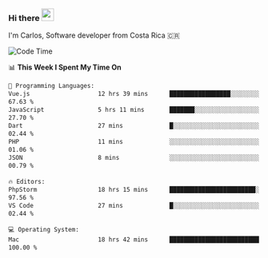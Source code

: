 ### Hi there <img src="https://media.giphy.com/media/hvRJCLFzcasrR4ia7z/giphy.gif" width="25px" height="25px">

I'm Carlos, Software developer from Costa Rica 🇨🇷

[//]: # (<a href="https://app.daily.dev/carum98"><img src="https://github.com/carum98/carum98/blob/main/devcard.svg" width="400" alt="Carlos Umaña Acevedo's Dev Card"/></a>)


<!--START_SECTION:waka-->
![Code Time](http://img.shields.io/badge/Code%20Time-12%2C758%20hrs%2033%20mins-blue)

📊 **This Week I Spent My Time On** 

```text
💬 Programming Languages: 
Vue.js                   12 hrs 39 mins      █████████████████░░░░░░░░   67.63 % 
JavaScript               5 hrs 11 mins       ███████░░░░░░░░░░░░░░░░░░   27.70 % 
Dart                     27 mins             █░░░░░░░░░░░░░░░░░░░░░░░░   02.44 % 
PHP                      11 mins             ░░░░░░░░░░░░░░░░░░░░░░░░░   01.06 % 
JSON                     8 mins              ░░░░░░░░░░░░░░░░░░░░░░░░░   00.79 % 

🔥 Editors: 
PhpStorm                 18 hrs 15 mins      ████████████████████████░   97.56 % 
VS Code                  27 mins             █░░░░░░░░░░░░░░░░░░░░░░░░   02.44 % 

💻 Operating System: 
Mac                      18 hrs 42 mins      █████████████████████████   100.00 % 
```


<!--END_SECTION:waka-->
